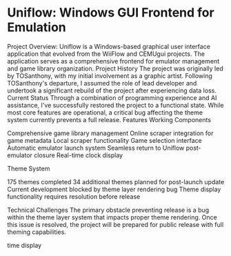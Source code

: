 # Uniflow: Windows GUI Frontend for Emulation
Project Overview:
Uniflow is a Windows-based graphical user interface application that evolved from the WiiFlow and CEMUgui projects. The application serves as a comprehensive frontend for emulator management and game library organization.
Project History
The project was originally led by TOSanthony, with my initial involvement as a graphic artist. Following TOSanthony's departure, I assumed the role of lead developer and undertook a significant rebuild of the project after experiencing data loss.
Current Status
Through a combination of programming experience and AI assistance, I've successfully restored the project to a functional state. While most core features are operational, a critical bug affecting the theme system currently prevents a full release.
Features
Working Components

Comprehensive game library management
Online scraper integration for game metadata
Local scraper functionality
Game selection interface
Automatic emulator launch system
Seamless return to Uniflow post-emulator closure
Real-time clock display

Theme System

175 themes completed
34 additional themes planned for post-launch update
Current development blocked by theme layer rendering bug
Theme display functionality requires resolution before release

Technical Challenges
The primary obstacle preventing release is a bug within the theme layer system that impacts proper theme rendering. Once this issue is resolved, the project will be prepared for public release with full theming capabilities.

time display


